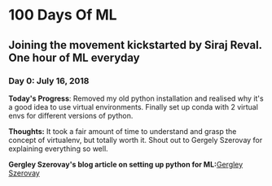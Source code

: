 # 100 Days Of ML

## Joining the movement kickstarted by Siraj Reval. One hour of ML everyday

### Day 0: July 16, 2018

**Today's Progress**: Removed my old python installation and realised why it's a good idea to use virtual environments. Finally set up conda with 2 virtual envs for different versions of python.

**Thoughts:** It took a fair amount of time to understand and grasp the concept of virtualenv, but totally worth it. Shout out to Gergely Szerovay for explaining everything so well.

**Gergley Szerovay's blog article on setting up python for ML:**[Gergley Szerovay](https://medium.freecodecamp.org/why-you-need-python-environments-and-how-to-manage-them-with-conda-85f155f4353c)

